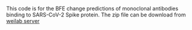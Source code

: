 This code is for the BFE change predictions of monoclonal antibodies binding to SARS-CoV-2 Spike protein. The zip file can be download from [weilab server](https://weilab.math.msu.edu/Downloads/TopNetmAb.tar.gz)

